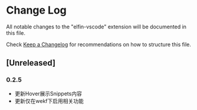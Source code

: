 # Change Log

All notable changes to the "elfin-vscode" extension will be documented in this file.

Check [Keep a Changelog](http://keepachangelog.com/) for recommendations on how to structure this file.

## [Unreleased]

### 0.2.5
- 更新Hover展示Snippets内容
- 更新仅在wekf下启用相关功能
